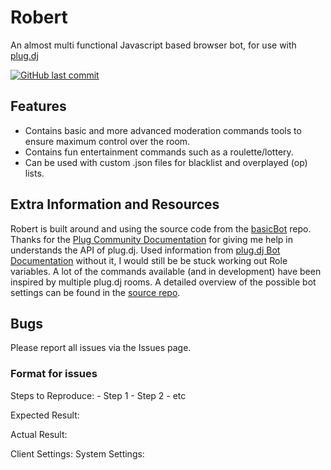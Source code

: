 # Robert

An almost multi functional Javascript based browser bot, for use with [plug.dj](https://plug.dj) 

[![GitHub last commit](https://img.shields.io/github/last-commit/google/skia.svg)](https://github.com/fluteds/robert/)

## Features

- Contains basic and more advanced moderation commands tools to ensure maximum control over the room.
- Contains fun entertainment commands such as a roulette/lottery.
- Can be used with custom .json files for blacklist and overplayed (op) lists.

## Extra Information and Resources

Robert is built around and using the source code from the [basicBot](https://github.com/basicBot/source) repo. Thanks for the [Plug Community Documentation](https://github.com/plugcommunity/documentation) for giving me help in understands the API of plug.dj. Used information from [plug.dj Bot Documentation](https://github.com/plugcommunity/documentation/blob/master/bots/README.md) without it, I would still be be stuck working out Role variables. A lot of the commands available (and in development) have been inspired by multiple plug.dj rooms. A detailed overview of the possible bot settings can be found in the [source repo](https://github.com/basicBot/custom/blob/master/settingsOverview.md).

## Bugs

Please report all issues via the Issues page.

### Format for issues

<short description of problem>

Steps to Reproduce: - Step 1 - Step 2 - etc 

Expected Result: <what should happen when you follow the steps> 

Actual Result: <what really happens> 

Client Settings: <your discord client settings> System Settings: <your system settings>

